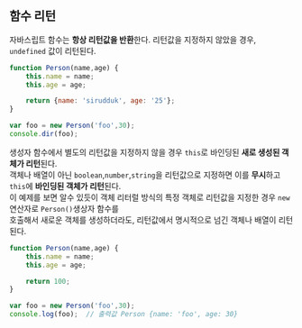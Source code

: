 ## 함수 리턴

자바스립트 함수는 **항상 리턴값을 반환**한다.
리턴값을 지정하지 않았을 경우, `undefined` 값이 리턴된다.

```javascript
function Person(name,age) {
	this.name = name;
	this.age = age;

	return {name: 'sirudduk', age: '25'};
}

var foo = new Person('foo',30);
console.dir(foo);
```
생성자 함수에서 별도의 리턴값을 지정하지 않을 경우 `this`로 바인딩된 **새로 생성된 객체가 리턴**된다.  
객체나 배열이 아닌 `boolean`,`number`,`string`을 리턴값으로 지정하면 이를 **무시**하고 `this`에 **바인딩된 객체가 리턴**된다.  
이 예제를 보면 알수 있듯이 객체 리터럴 방식의 특정 객체로 리턴값을 지정한 경우 `new` 연산자로 `Person()`생상자 함수를  
호출해서 새로운 객체를 생성하더라도, 리턴값에서 명시적으로 넘긴 객체나 배열이 리턴된다.

```javascript
function Person(name,age) {
	this.name = name;
	this.age = age;

	return 100;
}

var foo = new Person('foo',30);
console.log(foo);  // 출력값 Person {name: 'foo', age: 30}
```